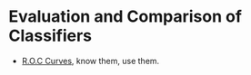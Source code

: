 # Evaluation and Comparison of Classifiers

* [R.O.C Curves]( https://en.wikipedia.org/wiki/Receiver_operating_characteristic ), know them, use them.
